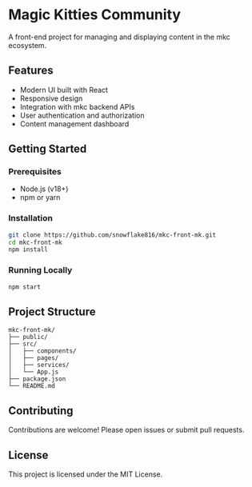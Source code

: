 # Magic Kitties Community

A front-end project for managing and displaying content in the mkc ecosystem.

## Features

- Modern UI built with React
- Responsive design
- Integration with mkc backend APIs
- User authentication and authorization
- Content management dashboard

## Getting Started

### Prerequisites

- Node.js (v18+)
- npm or yarn

### Installation

```bash
git clone https://github.com/snowflake816/mkc-front-mk.git
cd mkc-front-mk
npm install
```

### Running Locally

```bash
npm start
```

## Project Structure

```
mkc-front-mk/
├── public/
├── src/
│   ├── components/
│   ├── pages/
│   ├── services/
│   └── App.js
├── package.json
└── README.md
```

## Contributing

Contributions are welcome! Please open issues or submit pull requests.

## License

This project is licensed under the MIT License.
